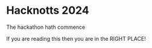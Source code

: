 # Hacknotts 2024

The hackathon hath commence

If you are reading this then you are in the RIGHT PLACE! 